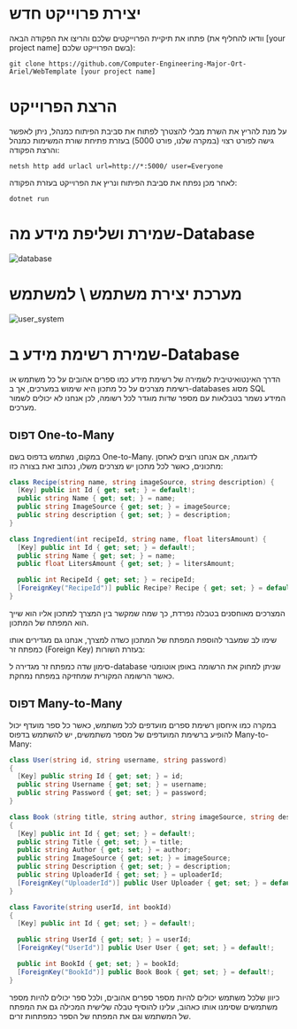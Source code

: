 # יצירת פרוייקט חדש
פתחו את תיקיית הפרוייקטים שלכם והריצו את הפקודה הבאה (וודאו להחליף את [your project name] בשם הפרוייקט שלכם):
```
git clone https://github.com/Computer-Engineering-Major-Ort-Ariel/WebTemplate [your project name]
```

# הרצת הפרוייקט

על מנת להריץ את השרת מבלי להצטרך לפתוח את סביבת הפיתוח כמנהל, ניתן לאפשר גישה לפורט רצוי (במקרה שלנו, פורט 5000) בעזרת פתיחת שורת המשימות כמנהל והרצת הפקודה:

```
netsh http add urlacl url=http://*:5000/ user=Everyone
```
לאחר מכן נפתח את סביבת הפיתוח ונריץ את הפרוייקט בעזרת הפקודה:
```
dotnet run
```
# שמירת ושליפת מידע מה-Database

![database](https://github.com/user-attachments/assets/f1a99131-44d0-40c3-a248-1034e315def3)


# מערכת יצירת משתמש \  למשתמש
![user_system](https://github.com/user-attachments/assets/6ec4c932-cf9c-470b-9d20-6e6c4254de33)


# שמירת רשימת מידע ב-Database
הדרך האינטואיטיבית לשמירה של רשימת מידע כמו ספרים אהובים על כל משתמש או רשימת מצרכים על כל מתכון היא שימוש במערכים, אך ב-databases מסוג SQL המידע נשמר בטבלאות עם מספר שדות מוגדר לכל רשומה, לכן אנחנו לא יכולים לשמור מערכים.

## דפוס One-to-Many
במקום, נשתמש בדפוס בשם One-to-Many.
לדוגמה, אם אנחנו רוצים לאחסן מתכונים, כאשר לכל מתכון יש מצרכים משלו, נכתוב זאת בצורה כזו:

```cs
class Recipe(string name, string imageSource, string description) {
  [Key] public int Id { get; set; } = default!;
  public string Name { get; set; } = name;
  public string ImageSource { get; set; } = imageSource;
  public string description { get; set; } = description;
}

class Ingredient(int recipeId, string name, float litersAmount) {
  [Key] public int Id { get; set; } = default!;
  public string Name { get; set; } = name;
  public float LitersAmount { get; set; } = litersAmount;

  public int RecipeId { get; set; } = recipeId;
  [ForeignKey("RecipeId")] public Recipe? Recipe { get; set; } = default!;
}
```


המצרכים מאוחסנים בטבלה נפרדת, כך שמה שמקשר בין המצרך למתכון אליו הוא שייך הוא המפתח של המתכון.

שימו לב שמעבר להוספת המפתח של המתכון כשדה למצרך, אנחנו גם מגדירים אותו כמפתח זר (Foreign Key) בעזרת השורות:

סימון שדה כמפתח זר מגדירה ל-database שניתן למחוק את הרשומה באופן אוטומטי כאשר הרשומה המקורית שמחזיקה במפתח נמחקת.

## דפוס Many-to-Many
במקרה כמו איחסון רשימת ספרים מועדפים לכל משתמש, כאשר כל ספר מועדף יכול להופיע ברשימת המועדפים של מספר משתמשים, יש להשתמש בדפוס Many-to-Many:
```cs
class User(string id, string username, string password)
{
  [Key] public string Id { get; set; } = id;
  public string Username { get; set; } = username;
  public string Password { get; set; } = password;
}

class Book (string title, string author, string imageSource, string description, string uploaderId)
{
  [Key] public int Id { get; set; } = default!;
  public string Title { get; set; } = title;
  public string Author { get; set; } = author;
  public string ImageSource { get; set; } = imageSource;
  public string Description { get; set; } = description;
  public string UploaderId { get; set; } = uploaderId;
  [ForeignKey("UploaderId")] public User Uploader { get; set; } = default!;
}

class Favorite(string userId, int bookId)
{
  [Key] public int Id { get; set; } = default!;

  public string UserId { get; set; } = userId;
  [ForeignKey("UserId")] public User User { get; set; } = default!;

  public int BookId { get; set; } = bookId;
  [ForeignKey("BookId")] public Book Book { get; set; } = default!;
}
```
כיוון שלכל משתמש יכולים להיות מספר ספרים אהובים, ולכל ספר יכולים להיות מספר משתמשים שסימנו אותו כאהוב, עלינו להוסיף טבלה שלישית המכילה גם את המפתח של המשתמש וגם את המפתח של הספר כמפתחות זרים.

